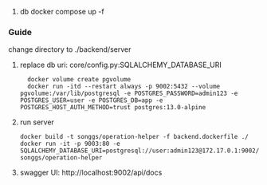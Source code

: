1. db
docker compose up -f 

### Guide
change directory to ./backend/server
1. replace db uri: core/config.py:SQLALCHEMY_DATABASE_URI
   ```
     docker volume create pgvolume
     docker run -itd --restart always -p 9002:5432 --volume pgvolume:/var/lib/postgresql -e POSTGRES_PASSWORD=admin123 -e POSTGRES_USER=user -e POSTGRES_DB=app -e POSTGRES_HOST_AUTH_METHOD=trust postgres:13.0-alpine
   ```
2. run server
   ```
   docker build -t songgs/operation-helper -f backend.dockerfile ./
   docker run -it -p 9003:80 -e SQLALCHEMY_DATABASE_URI=postgresql://user:admin123@172.17.0.1:9002/app songgs/operation-helper
   ```
3. swagger UI: http://localhost:9002/api/docs